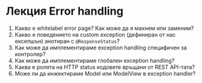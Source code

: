 # Лекция Error handling

1. Какво е whitelabel error page? Как може да я махнем или заменим?
2. Какво е поведението на custom exception (дефиниран от нас ексепшън) анотиран с `@ResponseStatus`?
3. Как може да имплементираме exception handling специфичен за контролер?
4. Как може да имплементираме глобален exception handling?
5. Каква е ролята на HTTP status кодовете връщани от REST API-тата?
6. Може ли да инжектираме Model или ModelView в exception handler?
